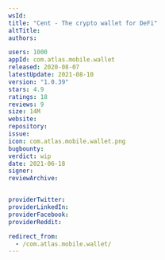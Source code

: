 ```yaml
---
wsId: 
title: "Cent - The crypto wallet for DeFi"
altTitle: 
authors:

users: 1000
appId: com.atlas.mobile.wallet
released: 2020-08-07
latestUpdate: 2021-08-10
version: "1.0.39"
stars: 4.9
ratings: 18
reviews: 9
size: 14M
website: 
repository: 
issue: 
icon: com.atlas.mobile.wallet.png
bugbounty: 
verdict: wip
date: 2021-06-18
signer: 
reviewArchive:


providerTwitter: 
providerLinkedIn: 
providerFacebook: 
providerReddit: 

redirect_from:
  - /com.atlas.mobile.wallet/
---
```




